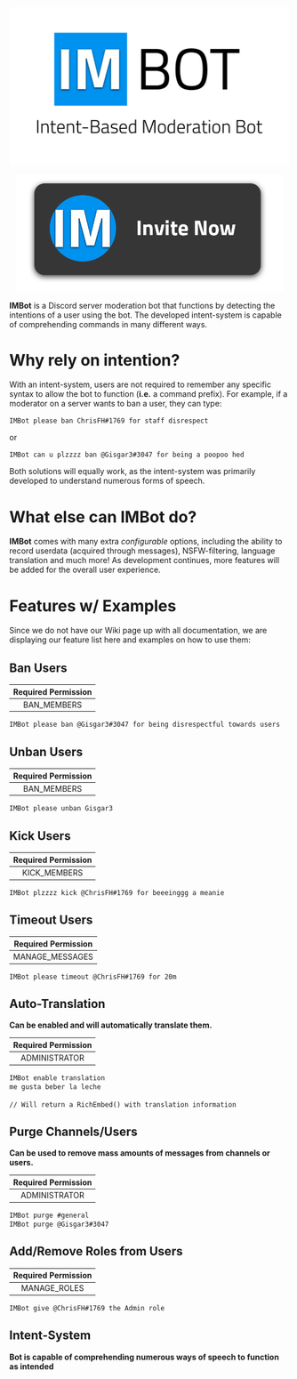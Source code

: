 <img src="./assets/IMBOTLOGO1-WITHDESC.png"></img>

<p align="center"><a href="https://discordapp.com/api/oauth2/authorize?client_id=592783579998584868&permissions=8&scope=bot"><img style="width:480px;" src="./assets/IMBOTINVITE1.png"></img></a></p>

**IMBot** is a Discord server moderation bot that functions by detecting the intentions of a user using the bot. The developed intent-system is capable of comprehending commands in many different ways.
# Why rely on intention?
With an intent-system, users are not required to remember any specific syntax to allow the bot to function (**i.e.** a command prefix). For example, if a moderator on a server wants to ban a user, they can type:  
```
IMBot please ban ChrisFH#1769 for staff disrespect
```
or
```
IMBot can u plzzzz ban @Gisgar3#3047 for being a poopoo hed
```
Both solutions will equally work, as the intent-system was primarily developed to understand numerous forms of speech.
# What else can IMBot do?
**IMBot** comes with many extra *configurable* options, including the ability to record userdata (acquired through messages), NSFW-filtering, language translation and much more! As development continues, more features will be added for the overall user experience.
# Features w/ Examples
Since we do not have our Wiki page up with all documentation, we are displaying our feature list here and examples on how to use them:
## Ban Users
|Required Permission|
|:-----------------:|
|BAN_MEMBERS|
```
IMBot please ban @Gisgar3#3047 for being disrespectful towards users
```
## Unban Users
|Required Permission|
|:-----------------:|
|BAN_MEMBERS|
```
IMBot please unban Gisgar3
```
## Kick Users
|Required Permission|
|:-----------------:|
|KICK_MEMBERS|
```
IMBot plzzzz kick @ChrisFH#1769 for beeeinggg a meanie
```
## Timeout Users
|Required Permission|
|:-----------------:|
|MANAGE_MESSAGES|
```
IMBot please timeout @ChrisFH#1769 for 20m
```
## Auto-Translation
**Can be enabled and will automatically translate them.**  

|Required Permission|
|:-----------------:|
|ADMINISTRATOR|
```
IMBot enable translation
me gusta beber la leche

// Will return a RichEmbed() with translation information
```
## Purge Channels/Users
**Can be used to remove mass amounts of messages from channels or users.**  

|Required Permission|
|:-----------------:|
|ADMINISTRATOR|
```
IMBot purge #general
IMBot purge @Gisgar3#3047
```
## Add/Remove Roles from Users
|Required Permission|
|:-----------------:|
|MANAGE_ROLES|
```
IMBot give @ChrisFH#1769 the Admin role
```

## Intent-System
**Bot is capable of comprehending numerous ways of speech to function as intended**
